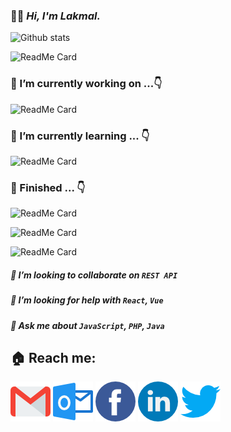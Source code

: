 ### 🙋‍♂️ ***Hi, I'm Lakmal.***

![Github stats](https://github-readme-stats.vercel.app/api?username=Lakmal98&theme=vue&show_icons=true&count_private=true&hide_title=true&)

 ![ReadMe Card](https://github-readme-stats.vercel.app/api/pin/?username=Lakmal98&repo=studentManagmentSystem&theme=react)
### 🔭 I’m currently working on ...👇

![ReadMe Card](https://github-readme-stats.vercel.app/api/pin/?username=homey-lk&repo=homey-frontend&theme=buefy)
### 🌱 I’m currently learning ... 👇
![ReadMe Card](https://github-readme-stats.vercel.app/api/pin/?username=Lakmal98&repo=ChargerRemoveAlarm&theme=algolia)
### 🏁 Finished ... 👇
![ReadMe Card](https://github-readme-stats.vercel.app/api/pin/?username=Lakmal98&repo=yoyo&theme=buefy)

![ReadMe Card](https://github-readme-stats.vercel.app/api/pin/?username=Lakmal98&repo=NewMail&theme=nord)

![ReadMe Card](https://github-readme-stats.vercel.app/api/pin/?username=Lakmal98&repo=DailyTaskApp&theme=vue)

##### 👯 I’m looking to collaborate on `REST API`
##### 🤔 I’m looking for help with *`React`*, *`Vue`*
##### 💬 Ask me about *`JavaScript`*, *`PHP`*, *`Java`* 

## 🏠 Reach me:
[![Gmail](/images/gm.png)](mailto:lakmalepp@gmail.com)
[![HotMail](/images/hm.png)](mailto:lakmalepp@hotmail.com)
[![Facebook](/images/fb.png)](https://www.facebook.com/LakmalEpp)
[![LinkedIn](/images/li.png)](https://www.linkedin.com/in/dimuthu-lakmal-4593421a1)
[![Twitter](/images/tw.png)](https://www.twitter.com/LakmalEpp)

